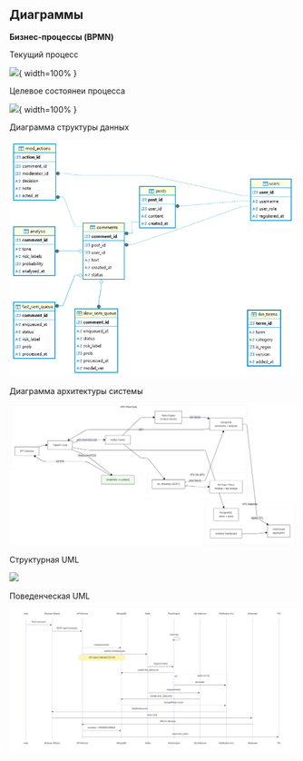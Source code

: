 ## Диаграммы

**Бизнес-процессы (BPMN)**

Текущий процесс

![](media/bpmnAsIs.drawio){ width=100% }

Целевое состоянеи процесса

![](media/bpmnToBe.drawio){ width=100% }

Диаграмма структуры данных

![](media/ERD.png)

Диаграмма архитектуры системы

![](media/arch.png)

Структурная UML 

![](media/UMPlolipop.drawio)

Поведенческая UML

![](media/UMLactivity.png)